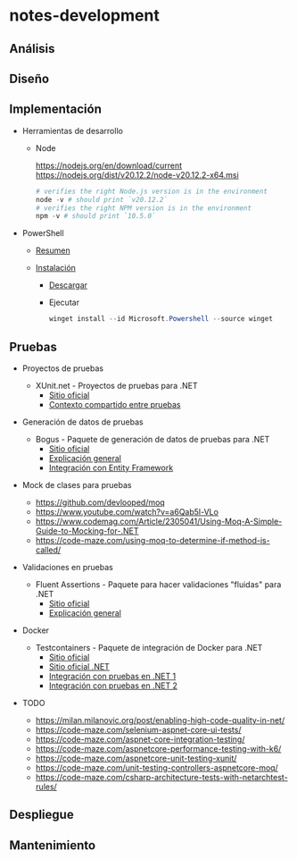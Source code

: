 # notes-development

## Análisis

## Diseño

## Implementación

- Herramientas de desarrollo

  - Node

    <https://nodejs.org/en/download/current>
    <https://nodejs.org/dist/v20.12.2/node-v20.12.2-x64.msi>

    ```powershell
    # verifies the right Node.js version is in the environment
    node -v # should print `v20.12.2`
    # verifies the right NPM version is in the environment
    npm -v # should print `10.5.0`
    ```

- PowerShell

  - [Resumen](https://learn.microsoft.com/en-us/powershell/scripting/overview)
  - [Instalación](https://learn.microsoft.com/es-es/powershell/scripting/install/installing-powershell-on-windows)

    - [Descargar](https://aka.ms/powershell-release?tag=stable)
    - Ejecutar

      ```powershell
      winget install --id Microsoft.Powershell --source winget
      ```

## Pruebas

- Proyectos de pruebas
  - XUnit.net - Proyectos de pruebas para .NET
    - [Sitio oficial](https://xunit.net)
    - [Contexto compartido entre pruebas](https://xunit.net/docs/shared-context)
- Generación de datos de pruebas
  - Bogus - Paquete de generación de datos de pruebas para .NET
    - [Sitio oficial](https://github.com/bchavez/Bogus)
    - [Explicación general](https://code-maze.com/data-generation-bogus-dotnet)
    - [Integración con Entity Framework](https://stenbrinke.nl/blog/taking-ef-core-data-seeding-to-the-next-level-with-bogus)
- Mock de clases para pruebas
  - https://github.com/devlooped/moq
  - https://www.youtube.com/watch?v=a6Qab5l-VLo
  - https://www.codemag.com/Article/2305041/Using-Moq-A-Simple-Guide-to-Mocking-for-.NET
  - https://code-maze.com/using-moq-to-determine-if-method-is-called/
- Validaciones en pruebas
  - Fluent Assertions - Paquete para hacer validaciones "fluidas" para .NET
    - [Sitio oficial](https://fluentassertions.com)
    - [Explicación general](https://fluentassertions.com/introduction)
- Docker
  - Testcontainers - Paquete de integración de Docker para .NET
    - [Sitio oficial](https://testcontainers.com/guides/getting-started-with-testcontainers-for-dotnet)
    - [Sitio oficial .NET](https://dotnet.testcontainers.org/)
    - [Integración con pruebas en .NET 1](https://blog.jetbrains.com/dotnet/2023/10/24/how-to-use-testcontainers-with-dotnet-unit-tests)
    - [Integración con pruebas en .NET 2](https://www.milanjovanovic.tech/blog/testcontainers-integration-testing-using-docker-in-dotnet)
- TODO

  - https://milan.milanovic.org/post/enabling-high-code-quality-in-net/
  - https://code-maze.com/selenium-aspnet-core-ui-tests/
  - https://code-maze.com/aspnet-core-integration-testing/
  - https://code-maze.com/aspnetcore-performance-testing-with-k6/
  - https://code-maze.com/aspnetcore-unit-testing-xunit/
  - https://code-maze.com/unit-testing-controllers-aspnetcore-moq/
  - https://code-maze.com/csharp-architecture-tests-with-netarchtest-rules/

## Despliegue

## Mantenimiento
